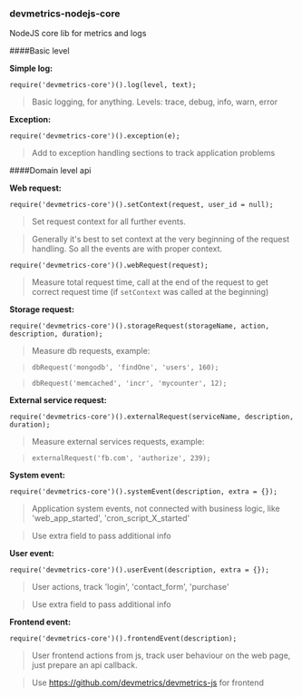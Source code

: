 ### devmetrics-nodejs-core
NodeJS core lib for metrics and logs

####Basic level

**Simple log:**

`require('devmetrics-core')().log(level, text);`

> Basic logging, for anything. Levels: trace, debug, info, warn, error

**Exception:**

`require('devmetrics-core')().exception(e);`

> Add to exception handling sections to track application problems


####Domain level api

**Web request:**

`require('devmetrics-core')().setContext(request, user_id = null);`
> Set request context for all further events.

> Generally it's best to set context at the very beginning of the request handling.
> So all the events are with proper context.

`require('devmetrics-core')().webRequest(request);`
> Measure total request time, call at the end of the request to get correct request time (if `setContext` was called at the beginning)


**Storage request:**

`require('devmetrics-core')().storageRequest(storageName, action, description, duration);`
> Measure db requests, example:

> `dbRequest('mongodb', 'findOne', 'users', 160);`

> `dbRequest('memcached', 'incr', 'mycounter', 12);`


**External service request:**

`require('devmetrics-core')().externalRequest(serviceName, description, duration);`
> Measure external services requests, example:

> `externalRequest('fb.com', 'authorize', 239);`


**System event:**

`require('devmetrics-core')().systemEvent(description, extra = {});`
> Application system events, not connected with business logic, like 'web_app_started', 'cron_script_X_started'

> Use extra field to pass additional info


**User event:**

`require('devmetrics-core')().userEvent(description, extra = {});`

> User actions, track 'login', 'contact_form', 'purchase'

> Use extra field to pass additional info


**Frontend event:**

`require('devmetrics-core')().frontendEvent(description);`
> User frontend actions from js, track user behaviour on the web page, just prepare an api callback.

> Use https://github.com/devmetrics/devmetrics-js for frontend